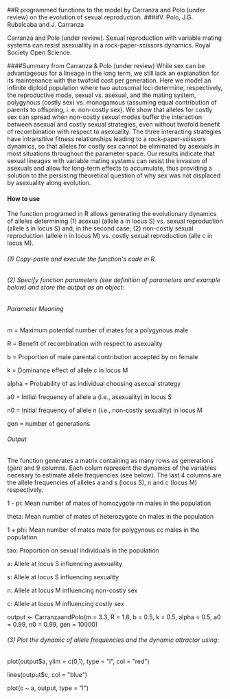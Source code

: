 ##R programmed functions to the model by Carranza and Polo (under review) on the evolution of sexual reproduction.
####V. Polo, J.G. Rubalcaba and J. Carranza

Carranza and Polo (under review). Sexual reproduction with variable mating systems can resist asexuallity in a rock-paper-scissors dynamics. Royal Society Open Science.


####Summary from Carranza & Polo (under review)
While sex can be advantageous for a lineage in the long term, we still lack an explanation for its maintenance with the twofold cost per generation. Here we model an infinite diploid population where two autosomal loci determine, respectively, the reproductive mode, sexual vs. asexual, and the mating system, polygynous (costly sex) vs. monogamous (assuming equal contribution of parents to offspring, i. e. non-costly sex). We show that alleles for costly sex can spread when non-costly sexual modes buffer the interaction between asexual and costly sexual strategies, even without twofold benefit of recombination with respect to asexuality. The three interacting strategies have intransitive fitness relationships leading to a rock-paper-scissors dynamics, so that alleles for costly sex cannot be eliminated by asexuals in most situations throughout the parameter space. Our results indicate that sexual lineages with variable mating systems can resist the invasion of asexuals and allow for long-term effects to accumulate, thus providing a solution to the persisting theoretical question of why sex was not displaced by asexuality along evolution.


#### How to use

The function programed in R allows generating the evolutionary dynamics of alleles determining 
(1) asexual (allele a in locus S) vs. sexual reproduction (allele s in locus S) and, in the second case, (2) non-costly sexual reproduction (allele n in locus M) vs. costly sexual reproduction (alle c in locus M).


###### (1) Copy-paste and execute the function's code in R.

###### (2) Specify function parameters (see definition of parameters and example below) and store the output as an object: 

###### Parameter Meaning 

 m = Maximum potential number of mates for a polygynous male

 R = Benefit of recombination with respect to asexuality 

 b = Proportion of male parental contribution accepted by nn female

 k = Dominance effect of allele c in locus M 

 alpha = Probability of as individual choosing asexual strategy

 a0 = Initial frequency of allele a (i.e., asexuality) in locus S

 n0 = Initial frequency of allele n (i.e., non-costly sexuality) in locus M

 gen = number of generations

###### Output

The function generates a matrix containing as many rows as generations (gen) and 9 columns. Each colum represent the dynamics of the variables necesary to estimate allele frequencies (see below). The last 4 columns are the allele frequencies of alleles a and s (locus S), n and c (locus M) respectively.

 1 - pi: Mean number of mates of homozygote nn males in the population 

 theta: Mean number of mates of heterozygote cn males in the population

 1 + phi: Mean number of mates mate for polygynous cc males in the population 

 tao: Proportion on sexual individuals in the population 

 a: Allele at locus S influencing asexuality 

 s: Allele at locus S influencing sexuality 

 n: Allele at locus M influencing non-costly sex 

 c: Allele at locus M influencing costly sex 


output <- CarranzaandPolo(m = 3.3, R = 1.6, b = 0.5, k = 0.5, alpha = 0.5, a0 = 0.99, n0 = 0.99, gen = 10000)

###### (3) Plot the dynamic of allele frequencies and the dynamic attractor using:

plot(output$a, ylim = c(0,1), type = "l", col = "red")

lines(output$c, col = "blue")

plot(c ~ a, output, type = "l")




